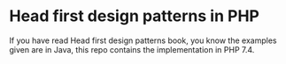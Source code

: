 # Head first design patterns in PHP

If you have read Head first design patterns book, you know the examples given are in Java, this repo contains the implementation in PHP 7.4.

    
    
   
    



